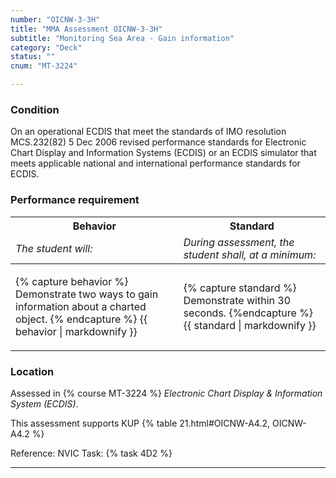 ```yaml
---
number: "OICNW-3-3H"
title: "MMA Assessment OICNW-3-3H"
subtitle: "Monitoring Sea Area - Gain information"
category: "Deck"
status: ""
cnum: "MT-3224"

---
```

### Condition

On an operational ECDIS that meet the standards of IMO resolution MCS.232(82) 5 Dec 2006 revised performance standards for Electronic Chart Display and Information Systems (ECDIS) or an ECDIS simulator that meets applicable national and international performance standards for ECDIS.

### Performance requirement 

<table width='100%' class='Guidelines'>
 <thead>
 <tr>
     <th class='thirty'>Behavior</th>
     <th class='seventy'>Standard</th>
 </tr>
 <tr>
     <td><em>The student will:</em></td>
     <td><em>During assessment, the student shall, at a minimum:</em></td>
 </tr>
 </thead>
 <tbody>
 

<tr><td>

{% capture behavior %}
Demonstrate two ways to gain information about a charted object.
{% endcapture %}
{{ behavior | markdownify }}

</td><td>

{% capture standard %}
Demonstrate within 30 seconds.
{%endcapture %}
{{ standard | markdownify }}

</td></tr>



 </tbody>
 </table>

### Location

Assessed in  {% course  MT-3224 %}  *Electronic Chart Display & Information System (ECDIS)*.

This assessment supports KUP {% table 21.html#OICNW-A4.2, OICNW-A4.2 %}

Reference: NVIC Task: {% task 4D2  %}

***

